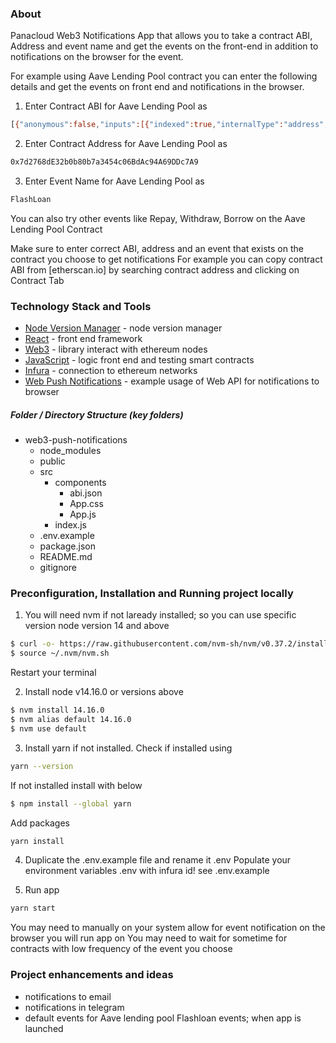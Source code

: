 ### About

Panacloud Web3 Notifications App that allows you to take a contract ABI, Address and event name and get the events on the front-end in addition to notifications on the browser for the event. 

For example using Aave Lending Pool contract you can enter the following details and get the events on front end and notifications in the browser. 

1. Enter Contract ABI for Aave Lending Pool as 
```sh
[{"anonymous":false,"inputs":[{"indexed":true,"internalType":"address","name":"reserve","type":"address"},{"indexed":false,"internalType":"address","name":"user","type":"address"},{"indexed":true,"internalType":"address","name":"onBehalfOf","type":"address"},{"indexed":false,"internalType":"uint256","name":"amount","type":"uint256"},{"indexed":false,"internalType":"uint256","name":"borrowRateMode","type":"uint256"},{"indexed":false,"internalType":"uint256","name":"borrowRate","type":"uint256"},{"indexed":true,"internalType":"uint16","name":"referral","type":"uint16"}],"name":"Borrow","type":"event"},{"anonymous":false,"inputs":[{"indexed":true,"internalType":"address","name":"reserve","type":"address"},{"indexed":false,"internalType":"address","name":"user","type":"address"},{"indexed":true,"internalType":"address","name":"onBehalfOf","type":"address"},{"indexed":false,"internalType":"uint256","name":"amount","type":"uint256"},{"indexed":true,"internalType":"uint16","name":"referral","type":"uint16"}],"name":"Deposit","type":"event"},{"anonymous":false,"inputs":[{"indexed":true,"internalType":"address","name":"target","type":"address"},{"indexed":true,"internalType":"address","name":"initiator","type":"address"},{"indexed":true,"internalType":"address","name":"asset","type":"address"},{"indexed":false,"internalType":"uint256","name":"amount","type":"uint256"},{"indexed":false,"internalType":"uint256","name":"premium","type":"uint256"},{"indexed":false,"internalType":"uint16","name":"referralCode","type":"uint16"}],"name":"FlashLoan","type":"event"},{"anonymous":false,"inputs":[{"indexed":true,"internalType":"address","name":"collateralAsset","type":"address"},{"indexed":true,"internalType":"address","name":"debtAsset","type":"address"},{"indexed":true,"internalType":"address","name":"user","type":"address"},{"indexed":false,"internalType":"uint256","name":"debtToCover","type":"uint256"},{"indexed":false,"internalType":"uint256","name":"liquidatedCollateralAmount","type":"uint256"},{"indexed":false,"internalType":"address","name":"liquidator","type":"address"},{"indexed":false,"internalType":"bool","name":"receiveAToken","type":"bool"}],"name":"LiquidationCall","type":"event"},{"anonymous":false,"inputs":[],"name":"Paused","type":"event"},{"anonymous":false,"inputs":[{"indexed":true,"internalType":"address","name":"reserve","type":"address"},{"indexed":true,"internalType":"address","name":"user","type":"address"}],"name":"RebalanceStableBorrowRate","type":"event"},{"anonymous":false,"inputs":[{"indexed":true,"internalType":"address","name":"reserve","type":"address"},{"indexed":true,"internalType":"address","name":"user","type":"address"},{"indexed":true,"internalType":"address","name":"repayer","type":"address"},{"indexed":false,"internalType":"uint256","name":"amount","type":"uint256"}],"name":"Repay","type":"event"},{"anonymous":false,"inputs":[{"indexed":true,"internalType":"address","name":"reserve","type":"address"},{"indexed":false,"internalType":"uint256","name":"liquidityRate","type":"uint256"},{"indexed":false,"internalType":"uint256","name":"stableBorrowRate","type":"uint256"},{"indexed":false,"internalType":"uint256","name":"variableBorrowRate","type":"uint256"},{"indexed":false,"internalType":"uint256","name":"liquidityIndex","type":"uint256"},{"indexed":false,"internalType":"uint256","name":"variableBorrowIndex","type":"uint256"}],"name":"ReserveDataUpdated","type":"event"},{"anonymous":false,"inputs":[{"indexed":true,"internalType":"address","name":"reserve","type":"address"},{"indexed":true,"internalType":"address","name":"user","type":"address"}],"name":"ReserveUsedAsCollateralDisabled","type":"event"},{"anonymous":false,"inputs":[{"indexed":true,"internalType":"address","name":"reserve","type":"address"},{"indexed":true,"internalType":"address","name":"user","type":"address"}],"name":"ReserveUsedAsCollateralEnabled","type":"event"},{"anonymous":false,"inputs":[{"indexed":true,"internalType":"address","name":"reserve","type":"address"},{"indexed":true,"internalType":"address","name":"user","type":"address"},{"indexed":false,"internalType":"uint256","name":"rateMode","type":"uint256"}],"name":"Swap","type":"event"},{"anonymous":false,"inputs":[],"name":"Unpaused","type":"event"},{"anonymous":false,"inputs":[{"indexed":true,"internalType":"address","name":"reserve","type":"address"},{"indexed":true,"internalType":"address","name":"user","type":"address"},{"indexed":true,"internalType":"address","name":"to","type":"address"},{"indexed":false,"internalType":"uint256","name":"amount","type":"uint256"}],"name":"Withdraw","type":"event"},{"inputs":[],"name":"FLASHLOAN_PREMIUM_TOTAL","outputs":[{"internalType":"uint256","name":"","type":"uint256"}],"stateMutability":"view","type":"function"},{"inputs":[],"name":"LENDINGPOOL_REVISION","outputs":[{"internalType":"uint256","name":"","type":"uint256"}],"stateMutability":"view","type":"function"},{"inputs":[],"name":"MAX_NUMBER_RESERVES","outputs":[{"internalType":"uint256","name":"","type":"uint256"}],"stateMutability":"view","type":"function"},{"inputs":[],"name":"MAX_STABLE_RATE_BORROW_SIZE_PERCENT","outputs":[{"internalType":"uint256","name":"","type":"uint256"}],"stateMutability":"view","type":"function"},{"inputs":[{"internalType":"address","name":"asset","type":"address"},{"internalType":"uint256","name":"amount","type":"uint256"},{"internalType":"uint256","name":"interestRateMode","type":"uint256"},{"internalType":"uint16","name":"referralCode","type":"uint16"},{"internalType":"address","name":"onBehalfOf","type":"address"}],"name":"borrow","outputs":[],"stateMutability":"nonpayable","type":"function"},{"inputs":[{"internalType":"address","name":"asset","type":"address"},{"internalType":"uint256","name":"amount","type":"uint256"},{"internalType":"address","name":"onBehalfOf","type":"address"},{"internalType":"uint16","name":"referralCode","type":"uint16"}],"name":"deposit","outputs":[],"stateMutability":"nonpayable","type":"function"},{"inputs":[{"internalType":"address","name":"asset","type":"address"},{"internalType":"address","name":"from","type":"address"},{"internalType":"address","name":"to","type":"address"},{"internalType":"uint256","name":"amount","type":"uint256"},{"internalType":"uint256","name":"balanceFromBefore","type":"uint256"},{"internalType":"uint256","name":"balanceToBefore","type":"uint256"}],"name":"finalizeTransfer","outputs":[],"stateMutability":"nonpayable","type":"function"},{"inputs":[{"internalType":"address","name":"receiverAddress","type":"address"},{"internalType":"address[]","name":"assets","type":"address[]"},{"internalType":"uint256[]","name":"amounts","type":"uint256[]"},{"internalType":"uint256[]","name":"modes","type":"uint256[]"},{"internalType":"address","name":"onBehalfOf","type":"address"},{"internalType":"bytes","name":"params","type":"bytes"},{"internalType":"uint16","name":"referralCode","type":"uint16"}],"name":"flashLoan","outputs":[],"stateMutability":"nonpayable","type":"function"},{"inputs":[],"name":"getAddressesProvider","outputs":[{"internalType":"contract ILendingPoolAddressesProvider","name":"","type":"address"}],"stateMutability":"view","type":"function"},{"inputs":[{"internalType":"address","name":"asset","type":"address"}],"name":"getConfiguration","outputs":[{"components":[{"internalType":"uint256","name":"data","type":"uint256"}],"internalType":"struct DataTypes.ReserveConfigurationMap","name":"","type":"tuple"}],"stateMutability":"view","type":"function"},{"inputs":[{"internalType":"address","name":"asset","type":"address"}],"name":"getReserveData","outputs":[{"components":[{"components":[{"internalType":"uint256","name":"data","type":"uint256"}],"internalType":"struct DataTypes.ReserveConfigurationMap","name":"configuration","type":"tuple"},{"internalType":"uint128","name":"liquidityIndex","type":"uint128"},{"internalType":"uint128","name":"variableBorrowIndex","type":"uint128"},{"internalType":"uint128","name":"currentLiquidityRate","type":"uint128"},{"internalType":"uint128","name":"currentVariableBorrowRate","type":"uint128"},{"internalType":"uint128","name":"currentStableBorrowRate","type":"uint128"},{"internalType":"uint40","name":"lastUpdateTimestamp","type":"uint40"},{"internalType":"address","name":"aTokenAddress","type":"address"},{"internalType":"address","name":"stableDebtTokenAddress","type":"address"},{"internalType":"address","name":"variableDebtTokenAddress","type":"address"},{"internalType":"address","name":"interestRateStrategyAddress","type":"address"},{"internalType":"uint8","name":"id","type":"uint8"}],"internalType":"struct DataTypes.ReserveData","name":"","type":"tuple"}],"stateMutability":"view","type":"function"},{"inputs":[{"internalType":"address","name":"asset","type":"address"}],"name":"getReserveNormalizedIncome","outputs":[{"internalType":"uint256","name":"","type":"uint256"}],"stateMutability":"view","type":"function"},{"inputs":[{"internalType":"address","name":"asset","type":"address"}],"name":"getReserveNormalizedVariableDebt","outputs":[{"internalType":"uint256","name":"","type":"uint256"}],"stateMutability":"view","type":"function"},{"inputs":[],"name":"getReservesList","outputs":[{"internalType":"address[]","name":"","type":"address[]"}],"stateMutability":"view","type":"function"},{"inputs":[{"internalType":"address","name":"user","type":"address"}],"name":"getUserAccountData","outputs":[{"internalType":"uint256","name":"totalCollateralETH","type":"uint256"},{"internalType":"uint256","name":"totalDebtETH","type":"uint256"},{"internalType":"uint256","name":"availableBorrowsETH","type":"uint256"},{"internalType":"uint256","name":"currentLiquidationThreshold","type":"uint256"},{"internalType":"uint256","name":"ltv","type":"uint256"},{"internalType":"uint256","name":"healthFactor","type":"uint256"}],"stateMutability":"view","type":"function"},{"inputs":[{"internalType":"address","name":"user","type":"address"}],"name":"getUserConfiguration","outputs":[{"components":[{"internalType":"uint256","name":"data","type":"uint256"}],"internalType":"struct DataTypes.UserConfigurationMap","name":"","type":"tuple"}],"stateMutability":"view","type":"function"},{"inputs":[{"internalType":"address","name":"asset","type":"address"},{"internalType":"address","name":"aTokenAddress","type":"address"},{"internalType":"address","name":"stableDebtAddress","type":"address"},{"internalType":"address","name":"variableDebtAddress","type":"address"},{"internalType":"address","name":"interestRateStrategyAddress","type":"address"}],"name":"initReserve","outputs":[],"stateMutability":"nonpayable","type":"function"},{"inputs":[{"internalType":"contract ILendingPoolAddressesProvider","name":"provider","type":"address"}],"name":"initialize","outputs":[],"stateMutability":"nonpayable","type":"function"},{"inputs":[{"internalType":"address","name":"collateralAsset","type":"address"},{"internalType":"address","name":"debtAsset","type":"address"},{"internalType":"address","name":"user","type":"address"},{"internalType":"uint256","name":"debtToCover","type":"uint256"},{"internalType":"bool","name":"receiveAToken","type":"bool"}],"name":"liquidationCall","outputs":[],"stateMutability":"nonpayable","type":"function"},{"inputs":[],"name":"paused","outputs":[{"internalType":"bool","name":"","type":"bool"}],"stateMutability":"view","type":"function"},{"inputs":[{"internalType":"address","name":"asset","type":"address"},{"internalType":"address","name":"user","type":"address"}],"name":"rebalanceStableBorrowRate","outputs":[],"stateMutability":"nonpayable","type":"function"},{"inputs":[{"internalType":"address","name":"asset","type":"address"},{"internalType":"uint256","name":"amount","type":"uint256"},{"internalType":"uint256","name":"rateMode","type":"uint256"},{"internalType":"address","name":"onBehalfOf","type":"address"}],"name":"repay","outputs":[{"internalType":"uint256","name":"","type":"uint256"}],"stateMutability":"nonpayable","type":"function"},{"inputs":[{"internalType":"address","name":"asset","type":"address"},{"internalType":"uint256","name":"configuration","type":"uint256"}],"name":"setConfiguration","outputs":[],"stateMutability":"nonpayable","type":"function"},{"inputs":[{"internalType":"bool","name":"val","type":"bool"}],"name":"setPause","outputs":[],"stateMutability":"nonpayable","type":"function"},{"inputs":[{"internalType":"address","name":"asset","type":"address"},{"internalType":"address","name":"rateStrategyAddress","type":"address"}],"name":"setReserveInterestRateStrategyAddress","outputs":[],"stateMutability":"nonpayable","type":"function"},{"inputs":[{"internalType":"address","name":"asset","type":"address"},{"internalType":"bool","name":"useAsCollateral","type":"bool"}],"name":"setUserUseReserveAsCollateral","outputs":[],"stateMutability":"nonpayable","type":"function"},{"inputs":[{"internalType":"address","name":"asset","type":"address"},{"internalType":"uint256","name":"rateMode","type":"uint256"}],"name":"swapBorrowRateMode","outputs":[],"stateMutability":"nonpayable","type":"function"},{"inputs":[{"internalType":"address","name":"asset","type":"address"},{"internalType":"uint256","name":"amount","type":"uint256"},{"internalType":"address","name":"to","type":"address"}],"name":"withdraw","outputs":[{"internalType":"uint256","name":"","type":"uint256"}],"stateMutability":"nonpayable","type":"function"}]
```

2. Enter Contract Address for Aave Lending Pool as
```sh
0x7d2768dE32b0b80b7a3454c06BdAc94A69DDc7A9
```

3. Enter Event Name for Aave Lending Pool as 
```sh
FlashLoan
```
You can also try other events like Repay, Withdraw, Borrow on the Aave Lending Pool Contract

Make sure to enter correct ABI, address and an event that exists on the contract you choose to get notifications
For example you can copy contract ABI from [etherscan.io] by searching contract address and clicking on Contract Tab 

### Technology Stack and Tools

* [Node Version Manager](https://heynode.com/tutorial/install-nodejs-locally-nvm) - node version manager
* [React](https://reactjs.org/) - front end framework
* [Web3](https://web3js.readthedocs.io/en/v1.3.0/) - library interact with ethereum nodes 
* [JavaScript](https://www.javascript.com/) - logic front end and testing smart contracts
* [Infura](https://infura.io/) - connection to ethereum networks 
* [Web Push Notifications](https://www.pluralsight.com/guides/html5-desktop-notifications-with-react) - example usage of Web API for notifications to browser

##### Folder / Directory Structure (key folders)
* web3-push-notifications
  * node_modules
  * public 
  * src
    * components
      * abi.json
      * App.css
      * App.js
    * index.js
  * .env.example
  * package.json
  * README.md
  * gitignore

### Preconfiguration, Installation and Running project locally 

1. You will need nvm  if not laready installed; so you can use specific version node version 14 and above 
```sh
$ curl -o- https://raw.githubusercontent.com/nvm-sh/nvm/v0.37.2/install.sh | bash
$ source ~/.nvm/nvm.sh
```
Restart your terminal

2. Install node v14.16.0 or versions above
```sh
$ nvm install 14.16.0 
$ nvm alias default 14.16.0 
$ nvm use default
```
3. Install yarn if not installed. Check if installed using 
```sh
yarn --version
```
If not installed install with below
```sh
$ npm install --global yarn
```
Add packages
```sh
yarn install
```

4. Duplicate the .env.example file and rename it .env Populate your environment variables .env with infura id! see .env.example 

5. Run app 
```sh
yarn start
``` 
You may need to manually on your system allow for event notification on the browser you will run app on 
You may need to wait for sometime for contracts with low frequency of the event you choose 

### Project enhancements and ideas

- notifications to email
- notifications in telegram
- default events for Aave lending pool Flashloan events; when app is launched
